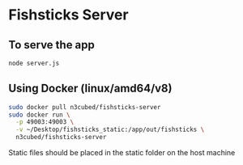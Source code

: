 # Fishsticks Server

## To serve the app
```bash
node server.js
```

## Using Docker (linux/amd64/v8)
```bash
sudo docker pull n3cubed/fishsticks-server
sudo docker run \
  -p 49003:49003 \
  -v ~/Desktop/fishsticks_static:/app/out/fishsticks \
  n3cubed/fishsticks-server
```

Static files should be placed in the static folder on the host machine
